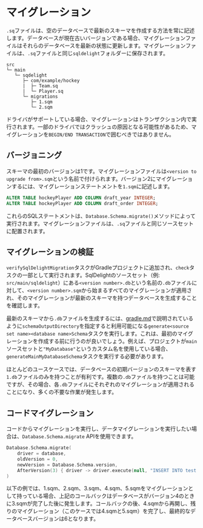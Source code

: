 # マイグレーション

`.sq`ファイルは、空のデータベースで最新のスキーマを作成する方法を常に記述します。データベースが現在古いバージョンである場合、マイグレーションファイルはそれらのデータベースを最新の状態に更新します。マイグレーションファイルは、`.sq`ファイルと同じ`sqldelight`フォルダーに保存されます。

```
src
└─ main
   └─ sqdelight
      ├─ com/example/hockey
      |  ├─ Team.sq
      |  └─ Player.sq
      └─ migrations
         ├─ 1.sqm
         └─ 2.sqm
```

ドライバがサポートしている場合、マイグレーションはトランザクション内で実行されます。一部のドライバではクラッシュの原因となる可能性があるため、マイグレーションを`BEGIN/END TRANSACTION`で囲むべきではありません。

## バージョニング

スキーマの最初のバージョンは1です。マイグレーションファイルは`<version to upgrade from>.sqm`という名前で付けられます。バージョン2にマイグレーションするには、マイグレーションステートメントを`1.sqm`に記述します。

```sql
ALTER TABLE hockeyPlayer ADD COLUMN draft_year INTEGER;
ALTER TABLE hockeyPlayer ADD COLUMN draft_order INTEGER;
```

これらのSQLステートメントは、`Database.Schema.migrate()`メソッドによって実行されます。マイグレーションファイルは、`.sq`ファイルと同じソースセットに配置されます。

## マイグレーションの検証

`verifySqlDelightMigration`タスクがGradleプロジェクトに追加され、`check`タスクの一部として実行されます。SqlDelightのソースセット（例: `src/main/sqldelight`）にある`<version number>.db`という名前の`.db`ファイルに対して、`<version number>.sqm`から始まるすべてのマイグレーションが適用され、そのマイグレーションが最新のスキーマを持つデータベースを生成することを確認します。

最新のスキーマから`.db`ファイルを生成するには、[gradle.md](gradle.md)で説明されているように`schemaOutputDirectory`を指定すると利用可能になる`generate<source set name><database name>Schema`タスクを実行します。これは、最初のマイグレーションを作成する前に行うのが良いでしょう。例えば、プロジェクトが`main`ソースセットと`"MyDatabase"`というカスタム名を使用している場合、`generateMainMyDatabaseSchema`タスクを実行する必要があります。

ほとんどのユースケースでは、データベースの初期バージョンのスキーマを表す`1.db`ファイルのみを持つことが有利です。複数の`.db`ファイルを持つことは可能ですが、その場合、各`.db`ファイルにそれぞれのマイグレーションが適用されることになり、多くの不要な作業が発生します。

## コードマイグレーション

コードからマイグレーションを実行し、データマイグレーションを実行したい場合は、`Database.Schema.migrate` APIを使用できます。

```kotlin
Database.Schema.migrate(
    driver = database,
    oldVersion = 0,
    newVersion = Database.Schema.version,
    AfterVersion(3) { driver -> driver.execute(null, "INSERT INTO test (value) VALUES('hello')", 0) },
)
```

以下の例では、1.sqm、2.sqm、3.sqm、4.sqm、5.sqmをマイグレーションとして持っている場合、上記のコールバックはデータベースがバージョン4のときに3.sqmが完了した後に発生します。コールバックの後、4.sqmから再開し、残りのマイグレーション（このケースでは4.sqmと5.sqm）を完了し、最終的なデータベースバージョンは6となります。